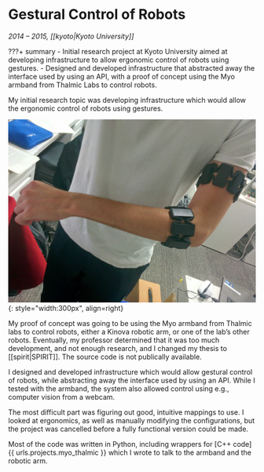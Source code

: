 # Gestural Control of Robots
_2014 &ndash; 2015, [[kyoto|Kyoto University]]_

???+ summary
    - Initial research project at Kyoto University aimed at developing infrastructure to allow ergonomic control of robots using gestures.
    - Designed and developed infrastructure that abstracted away the interface used by using an API,
      with a proof of concept using the Myo armband from Thalmic Labs to control robots.

My initial research topic was developing infrastructure which would allow the ergonomic control of robots using gestures.

![The Myo armband, worn](/assets/images/myo_worn.jpg){: style="width:300px", align=right}

My proof of concept was going to be using the Myo armband from Thalmic labs to control robots,
either a Kinova robotic arm, or one of the lab’s other robots.
Eventually, my professor determined that it was too much development, and not enough research,
and I changed my thesis to [[spirit|SPIRIT]].
The source code is not publically available.

I designed and developed infrastructure which would allow gestural control of robots,
while abstracting away the interface used by using an API.
While I tested with the armband, the system also allowed control using e.g., computer vision from a webcam.

The most difficult part was figuring out good, intuitive mappings to use.
I looked at ergonomics, as well as manually modifying the configurations,
but the project was cancelled before a fully functional version could be made.

Most of the code was written in Python, including wrappers for [C++ code]{{ urls.projects.myo_thalmic }} which I wrote to talk to the armband and the robotic arm.
